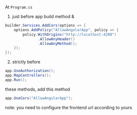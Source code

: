 At `Program.cs`  
1. just before app build method &  
```C#
builder.Services.AddCors(options => {
    options.AddPolicy("AllowAngularApp", policy => {
        policy.WithOrigins("http://localhost:4200")
               .AllowAnyHeader()
               .AllowAnyMethod();
    });
});
```
2. strictly before  
```C#
app.UseAuthorization();
app.MapControllers();
app.Run();
```  
these methods, add this method    
```C#
app.UseCors("AllowAngularApp");
```  

note: you need to configure the frontend url according to yours  